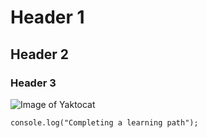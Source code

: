 # Header 1
## Header 2
### Header 3
![Image of Yaktocat](https://octodex.github.com/images/yaktocat.png)
```
console.log("Completing a learning path");
```
